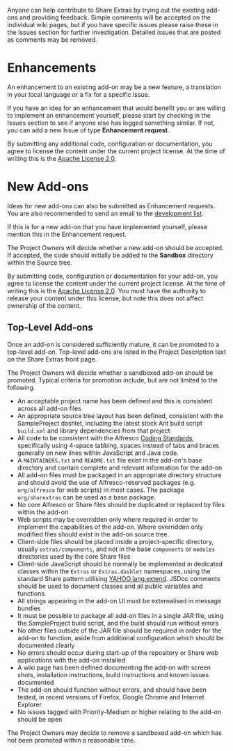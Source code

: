 Anyone can help contribute to Share Extras by trying out the existing add-ons and providing feedback. Simple comments will be accepted on the individual wiki pages, but if you have specific issues please raise these in the Issues section for further investigation. Detailed issues that are posted as comments may be removed.

# Enhancements #

An enhancement to an existing add-on may be a new feature, a translation in your local language or a fix for a specific issue.

If you have an idea for an enhancement that would benefit you or are willing to implement an enhancement yourself, please start by checking in the Issues section to see if anyone else has logged something similar. If not, you can add a new Issue of type **Enhancement request**.

By submitting any additional code, configuration or documentation, you agree to license the content under the current project license. At the time of writing this is the [Apache License 2.0](http://www.apache.org/licenses/LICENSE-2.0).

# New Add-ons #

Ideas for new add-ons can also be submitted as Enhancement requests. You are also recommended to send an email to the [development list](http://groups.google.com/group/share-extras-devel).

If this is for a new add-on that you have implemented yourself, please mention this in the Enhancement request.

The Project Owners will decide whether a new add-on should be accepted. If accepted, the code should initially be added to the **Sandbox** directory within the Source tree.

By submitting code, configuration or documentation for your add-on, you agree to license the content under the current project license. At the time of writing this is the [Apache License 2.0](http://www.apache.org/licenses/LICENSE-2.0). You must have the authority to release your content under this license, but note this does not affect ownership of the content.

## Top-Level Add-ons ##

Once an add-on is considered sufficiently mature, it can be promoted to a top-level add-on. Top-level add-ons are listed in the Project Description text on the Share Extras front page.

The Project Owners will decide whether a sandboxed add-on should be promoted. Typical criteria for promotion include, but are not limited to the following.

  * An acceptable project name has been defined and this is consistent across all add-on files
  * An appropriate source tree layout has been defined, consistent with the SampleProject dashlet, including the latest stock Ant build script `build.xml` and library dependencies from that project
  * All code to be consistent with the Alfresco [Coding Standards](http://wiki.alfresco.com/wiki/Coding_Standards), specifically using 4-space tabbing, spaces instead of tabs and braces generally on new lines within JavaScript and Java code.
  * A `MAINTAINERS.txt` and `README.txt` file exist in the add-on's base directory and contain complete and relevant information for the add-on
  * All add-on files must be packaged in an appropriate directory structure and should avoid the use of Alfresco-reserved packages (e.g. `org/alfresco` for web scripts) in most cases. The package `org/sharextras` can be used as a base package.
  * No core Alfresco or Share files should be duplicated or replaced by files within the add-on
  * Web scripts may be overridden only where required in order to implement the capabilities of the add-on. Where overridden only modified files should exist in the add-on source tree.
  * Client-side files should be placed inside a project-specific directory, usually `extras/components`, and not in the base `components` or `modules` directories used by the core Share files
  * Client-side JavaScript should be normally be implemented in dedicated classes within the `Extras` or `Extras.dashlet` namespaces, using the standard Share pattern utilising [YAHOO.lang.extend](http://developer.yahoo.com/yui/yahoo/#extend). JSDoc comments should be used to document classes and all public variables and functions.
  * All strings appearing in the add-on UI must be externalised in message bundles
  * It must be possible to package all add-on files in a single JAR file, using the SampleProject build script, and the build should run without errors
  * No other files outside of the JAR file should be required in order for the add-on to function, aside from additional configuration which should be documented clearly
  * No errors should occur during start-up of the repository or Share web applications with the add-on installed
  * A wiki page has been defined documenting the add-on with screen shots, installation instructions, build instructions and known issues documented
  * The add-on should function without errors, and should have been tested, in recent versions of Firefox, Google Chrome and Internet Explorer
  * No issues tagged with Priority-Medium or higher relating to the add-on should be open

The Project Owners may decide to remove a sandboxed add-on which has not been promoted within a reasonable time.
